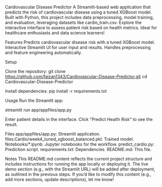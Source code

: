 Cardiovascular Disease Predictor
A Streamlit-based web application that predicts the risk of cardiovascular disease using a tuned XGBoost model. Built with Python, this project includes data preprocessing, model training, and evaluation, leveraging datasets like cardio_train.csv. Explore the interactive interface to assess patient risk based on health metrics. Ideal for healthcare enthusiasts and data science learners!

Features
Predicts cardiovascular disease risk with a tuned XGBoost model.
Interactive Streamlit UI for user input and results.
Handles preprocessing and feature engineering automatically.

Setup

Clone the repository:
git clone https://github.com/faizan1343/Cardiovascular-Disease-Predictor.git
cd Cardiovascular-Disease-Predictor


Install dependencies:
pip install -r requirements.txt

Usage
Run the Streamlit app:

streamlit run app/appfiles/app.py

Enter patient details in the interface.
Click "Predict Health Risk" to see the result.

Files
app/appfiles/app.py: Streamlit application.
files.Cardio/week4_tuned_xgboost_balanced.pkl: Trained model.
Notebooks/*.ipynb: Jupyter notebooks for the workflow.
predict_cardio.py: Prediction script.
requirements.txt: Dependencies.
README.md: This file.

Notes
This README.md content reflects the current project structure and includes instructions for running the app locally or deploying it.
The live demo section (e.g., with the Streamlit URL) will be added after deployment, as outlined in the previous steps.
If you’d like to modify this content (e.g., add more sections, update descriptions), let me know!